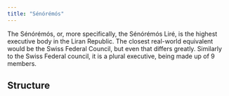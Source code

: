```yaml
---
title: "Sénórémós"
---
```


The Sénórémós, or, more specifically, the Sénórémós Liré, is the highest executive body in the Liran Republic. 
The closest real-world equivalent would be the Swiss Federal Council, but even that differs greatly. 
Similarly to the Swiss Federal council, it is a plural executive, being made up of 9 members.

## Structure

